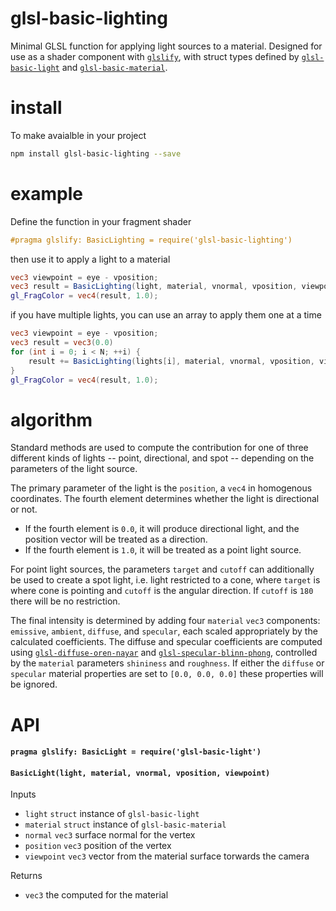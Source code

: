 # glsl-basic-lighting

Minimal GLSL function for applying light sources to a material. Designed for use as a shader component with [`glslify`](https://github.com/stackgl/glslify), with struct types defined by [`glsl-basic-light`](https://github.com/freeman-lab/glsl-basic-light) and [`glsl-basic-material`](https://github.com/freeman-lab/glsl-basic-material).

# install

To make avaialble in your project

```bash
npm install glsl-basic-lighting --save
```

# example

Define the function in your fragment shader

```glsl
#pragma glslify: BasicLighting = require('glsl-basic-lighting')
```

then use it to apply a light to a material

```glsl
vec3 viewpoint = eye - vposition;
vec3 result = BasicLighting(light, material, vnormal, vposition, viewpoint);
gl_FragColor = vec4(result, 1.0);
```

if you have multiple lights, you can use an array to apply them one at a time

```glsl
vec3 viewpoint = eye - vposition;
vec3 result = vec3(0.0)
for (int i = 0; i < N; ++i) {
    result += BasicLighting(lights[i], material, vnormal, vposition, viewpoint);
}
gl_FragColor = vec4(result, 1.0);
```

# algorithm

Standard methods are used to compute the contribution for one of three different kinds of lights -- point, directional, and spot -- depending on the parameters of the light source. 

The primary parameter of the light is the `position`, a `vec4` in homogenous coordinates. The fourth element determines whether the light is directional or not. 

- If the fourth element is `0.0`, it will produce directional light, and the position vector will be treated as a direction. 
- If the fourth element is `1.0`, it will be treated as a point light source. 

For point light sources, the parameters `target` and `cutoff` can additionally be used to create a spot light, i.e. light restricted to a cone, where `target` is where cone is pointing and `cutoff` is the angular direction. If `cutoff` is `180` there will be no restriction.

The final intensity is determined by adding four `material` `vec3` components: `emissive`, `ambient`, `diffuse`, and `specular`, each scaled appropriately by the calculated coefficients. The diffuse and specular coefficients are computed using [`glsl-diffuse-oren-nayar`](https://github.com/stackgl/glsl-diffuse-oren-nayar) and [`glsl-specular-blinn-phong`](https://github.com/stackgl/glsl-specular-blinn-phong), controlled by the `material` parameters `shininess` and `roughness`. If either the `diffuse` or `specular` material properties are set to `[0.0, 0.0, 0.0]` these properties will be ignored.

# API

#### `pragma glslify: BasicLight = require('glsl-basic-light')`

#### `BasicLight(light, material, vnormal, vposition, viewpoint)`

Inputs
- `light` `struct` instance of `glsl-basic-light`
- `material` `struct` instance of `glsl-basic-material`
- `normal` `vec3` surface normal for the vertex
- `position` `vec3` position of the vertex
- `viewpoint` `vec3` vector from the material surface torwards the camera

Returns
- `vec3` the computed for the material